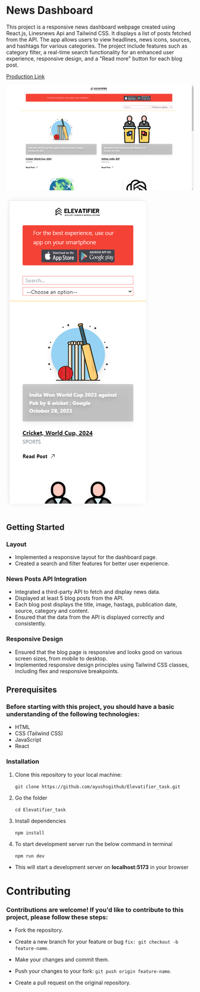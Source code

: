 # News Dashboard

This project is a responsive news dashboard webpage created using React.js, Linesnews Api and Tailwind CSS. It displays a list of posts fetched from the API. The app allows users to view headlines, news icons, sources, and hashtags for various categories. The project include features such as category filter, a real-time search functionality for an enhanced user experience, responsive design, and a "Read more" button for each blog post.

[Production Link](https://news-dashboard-elevatifier.netlify.app/)

![Weather App Screenshot](https://github.com/ayushsgithub/Elevatifier_task/blob/main/public/Screenshot%202023-10-29%20152832.png?raw=true)

![Weather App Screenshot](https://github.com/ayushsgithub/Elevatifier_task/blob/main/public/Screenshot%202023-10-29%20142652.png?raw=true)

## Getting Started

### Layout
- Implemented a responsive layout for the dashboard page.
- Created a search and filter features for better user experience.

### News Posts API Integration
- Integrated a third-party API to fetch and display news data.
- Displayed at least 5 blog posts from the API.
- Each blog post displays the title, image, hastags, publication date, source, category and content.
- Ensured that the data from the API is displayed correctly and consistently.

### Responsive Design
- Ensured that the blog page is responsive and looks good on various screen sizes, from mobile to desktop.
- Implemented responsive design principles using Tailwind CSS classes, including flex and responsive breakpoints.

## Prerequisites
### Before starting with this project, you should have a basic understanding of the following technologies:

- HTML
- CSS (Tailwind CSS)
- JavaScript
- React

### Installation

1. Clone this repository to your local machine:

   ```git clone https://github.com/ayushsgithub/Elevatifier_task.git```

2. Go the folder

   ```cd Elevatifier_task```

3. Install dependencies

   ```npm install```

4. To start development server run the below command in terminal
 
   ```npm run dev```

- This will start a development server on **localhost:5173** in your browser


# Contributing

### Contributions are welcome! If you'd like to contribute to this project, please follow these steps:

- Fork the repository.

- Create a new branch for your feature or bug ```fix: git checkout -b feature-name```.

- Make your changes and commit them.

- Push your changes to your fork: ```git push origin feature-name```.

- Create a pull request on the original repository.

